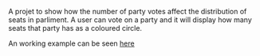 A projet to show how the number of party votes affect the distribution of seats in parliment. A user can vote on a party and it will display how many seats that party has as a coloured circle. 

An working example can be seen [here](https://codesandbox.io/s/determined-jones-cizfu?file=/src/App.js)

